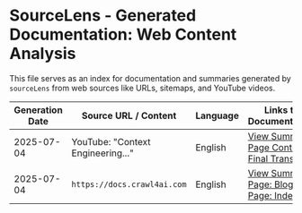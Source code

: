 # SourceLens - Generated Documentation: Web Content Analysis

This file serves as an index for documentation and summaries generated by `sourceLens` from web sources like URLs, sitemaps, and YouTube videos.

| Generation Date | Source URL / Content              | Language | Links to Documentation                                                                                                                                                                                                                           | Command Used                                                                                             |
|-----------------|-----------------------------------|----------|--------------------------------------------------------------------------------------------------------------------------------------------------------------------------------------------------------------------------------------------------|----------------------------------------------------------------------------------------------------------|
| 2025-07-04      | YouTube: "Context Engineering..." | English  | [View Summary](./20250704_1445_yt_context-engineering-is-the-new-vibe-coding-learn/web_summary_index.md) <br> [Page Content](./20250704_1445_yt_context-engineering-is-the-new-vibe-coding-learn/page_content/pg_context-engineering-is-the-new-vibe-coding-learn-this-now.md) <br> [Final Transcript](./20250704_1445_yt_context-engineering-is-the-new-vibe-coding-learn/transcripts/ts_context-engineering-is-the-new-vibe-coding-learn-this-now_English_final.md) | `sourcelens web --crawl-file "https://youtube.com/..."` |
| 2025-07-04      | `https://docs.crawl4ai.com`         | English  | [View Summary](./20250704_1451_web_docs_crawl4ai_com/web_summary_index.md) <br> [Page: Blog](./20250704_1451_web_docs_crawl4ai_com/page_content/h1_blog.md) <br> [Page: Index](./20250704_1451_web_docs_crawl4ai_com/page_content/h1_index.md) | `sourcelens web --crawl-url "https://docs.crawl4ai.com"`                                                   |
